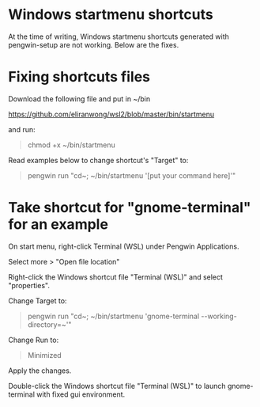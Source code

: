 # Windows startmenu shortcuts

At the time of writing, Windows startmenu shortcuts generated with pengwin-setup are not working.  Below are the fixes.

# Fixing shortcuts files

Download the following file and put in ~/bin

https://github.com/eliranwong/wsl2/blob/master/bin/startmenu

and run:

> chmod +x ~/bin/startmenu

Read examples below to change shortcut's "Target" to:

> pengwin run "cd~; ~/bin/startmenu '[put your command here]'"

# Take shortcut for "gnome-terminal" for an example

On start menu, right-click Terminal (WSL) under Pengwin Applications.

Select more > "Open file location"

Right-click the Windows shortcut file "Terminal (WSL)" and select "properties".

Change Target to:

> pengwin run "cd~; ~/bin/startmenu 'gnome-terminal --working-directory=\~'"

Change Run to:

> Minimized

Apply the changes.

Double-click the Windows shortcut file "Terminal (WSL)" to launch gnome-terminal with fixed gui environment.
